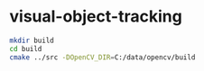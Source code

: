 # visual-object-tracking

```bash
mkdir build
cd build
cmake ../src -DOpenCV_DIR=C:/data/opencv/build
```